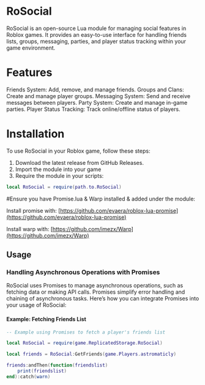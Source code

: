 # RoSocial

RoSocial is an open-source Lua module for managing social features in Roblox games. It provides an easy-to-use interface for handling friends lists, groups, messaging, parties, and player status tracking within your game environment.

# Features
Friends System: Add, remove, and manage friends.
Groups and Clans: Create and manage player groups.
Messaging System: Send and receive messages between players.
Party System: Create and manage in-game parties.
Player Status Tracking: Track online/offline status of players.

# Installation
To use RoSocial in your Roblox game, follow these steps:
1. Download the latest release from GitHub Releases.
2. Import the module into your game
3. Require the module in your scripts:

```lua
local RoSocial = require(path.to.RoSocial)
```
#Ensure you have Promise.lua & Warp installed & added under the module:

Install promise with: [https://github.com/evaera/roblox-lua-promise](https://github.com/evaera/roblox-lua-promise)

Install warp with: [https://github.com/imezx/Warp](https://github.com/imezx/Warp)


## Usage

### Handling Asynchronous Operations with Promises

RoSocial uses Promises to manage asynchronous operations, such as fetching data or making API calls. Promises simplify error handling and chaining of asynchronous tasks. Here’s how you can integrate Promises into your usage of RoSocial:

#### Example: Fetching Friends List

```lua
-- Example using Promises to fetch a player's friends list

local RoSocial = require(game.ReplicatedStorage.RoSocial)

local friends = RoSocial:GetFriends(game.Players.astromaticly)

friends:andThen(function(friendslist)
	print(friendslist)
end):catch(warn)
```

